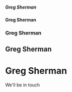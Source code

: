 ##### Greg Sherman
#### Greg Sherman
### Greg Sherman
## Greg Sherman
# Greg Sherman

We'll be in touch
